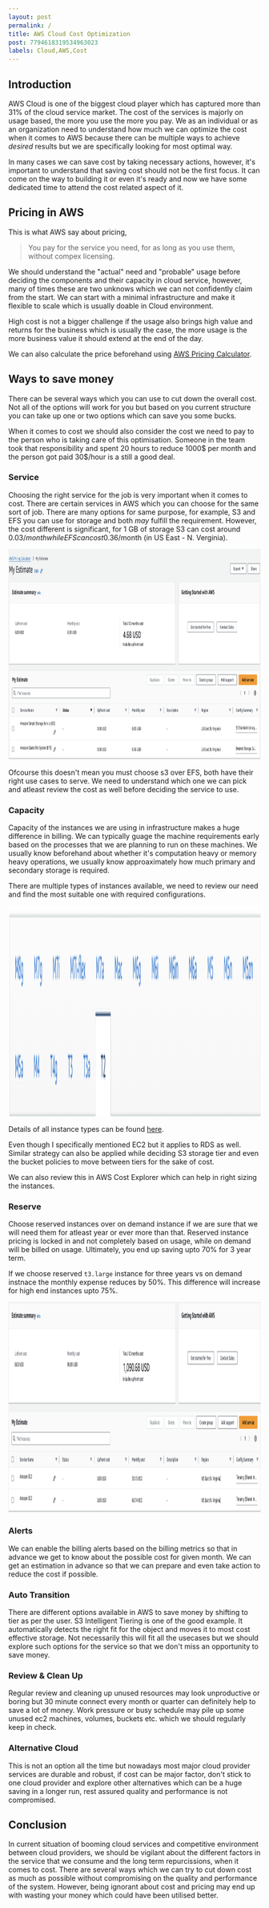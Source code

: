 ```yaml
---
layout: post
permalink: /
title: AWS Cloud Cost Optimization
post: 7794618319534963023
labels: Cloud,AWS,Cost
---
```


## Introduction
AWS Cloud is one of the biggest cloud player which has captured more than 31% of the cloud service market. The cost of the services is majorly on usage based, the more you use the more you pay. We as an individual or as an organization need to understand how much we can optimize the cost when it comes to AWS because there can be multiple ways to achieve _desired_ results but we are specifically looking for most optimal way.

In many cases we can save cost by taking necessary actions, however, it's important to understand that saving cost should not be the first focus. It can come on the way to building it or even it's ready and now we have some dedicated time to attend the cost related aspect of it.

## Pricing in AWS
This is what AWS say about pricing,

>  You pay for the service you need, for as long as you use them, without compex licensing.

We should understand the "actual" need and "probable" usage before deciding the components and their capacity in cloud service, however, many of times these are two unknows which we can not confidently claim from the start. We can start with a minimal infrastructure and make it flexible to scale which is usually doable in Cloud environment. 

High cost is not a bigger challenge if the usage also brings high value and returns for the business which is usually the case, the more usage is the more business value it should extend at the end of the day.

We can also calculate the price beforehand using [AWS Pricing Calculator](https://calculator.aws/#/). 

## Ways to save money
There can be several ways which you can use to cut down the overall cost. Not all of the options will work for you but based on you current structure you can take up one or two options which can save you some bucks.

When it comes to cost we should also consider the cost we need to pay to the person who is taking care of this optimisation. Someone in the team took that responsibility and spent 20 hours to reduce 1000$ per month and the person got paid 30$/hour is a still a good deal. 

### Service
Choosing the right service for the job is very important when it comes to cost. There are certain services in AWS which you can choose for the same sort of job. There are many options for same purpose, for example, S3 and EFS you can use for storage and both _may_ fulfill the requirement. However, the cost different is significant, for 1 GB of storage S3 can cost around 0.03$/month while EFS can cost 0.36$/month  (in US East - N. Verginia).

<img src="image.png" height="420px" width="820px" />

Ofcourse this doesn't mean you must choose s3 over EFS, both have their right use cases to serve. We need to understand which one we can pick and atleast review the cost as well before deciding the service to use.

### Capacity 
Capacity of the instances we are using in infrastructure makes a huge difference in billing. We can typically guage the machine requirements early based on the processes that we are planning to run on these machines. We usually know beforehand about whether it's computation heavy or memory heavy operations, we usually know approaximately how much primary and secondary storage is required.

There are multiple types of instances available, we need to review our need and find the most suitable one with required configurations.

<img src="image-1.png" height="420px" width="820px" />

Details of all instance types can be found [here](https://aws.amazon.com/ec2/instance-types/).

Even though I specifically mentioned EC2 but it applies to RDS as well. Similar strategy can also be applied while deciding S3 storage tier and even the bucket policies to move between tiers for the sake of cost.

We can also review this in AWS Cost Explorer which can help in right sizing the instances.

### Reserve
Choose reserved instances over on demand instance if we are sure that we will need them for atleast year or ever more than that. Reserved instance pricing is locked in and not completely based on usage, while on demand will be billed on usage. Ultimately, you end up saving upto 70% for 3 year term.

If we choose reserved `t3.large` instance for three years vs on demand instnace the monthly expense reduces by 50%. This difference will increase for high end instances upto 75%.

<img src="image-2.png" height="420px" width="820px" />

### Alerts
We can enable the billing alerts based on the billing metrics so that in advance we get to know about the possible cost for given month. We can get an estimation in advance so that we can prepare and even take action to reduce the cost if possible.

### Auto Transition
There are different options available in AWS to save money by shifting to tier as per the user. S3 Intelligent Tiering is one of the good example. It automatically detects the right fit for the object and moves it to most cost effective storage. Not necessarily this will fit all the usecases but we should explore such options for the service so that we don't miss an opportunity to save money.

### Review & Clean Up
Regular review and cleaning up unused resources may look unproductive or boring but 30 minute connect every month or quarter can definitely help to save a lot of money. Work pressure or busy schedule may pile up some unused ec2 machines, volumes, buckets etc. which we should regularly keep in check.

### Alternative Cloud
This is not an option all the time but nowadays most major cloud provider services are durable and robust, if cost can be major factor, don't stick to one cloud provider and explore other alternatives which can be a huge saving in a longer run, rest assured quality and performance is not compromised.

## Conclusion
In current situation of booming cloud services and competitive environment between cloud providers, we should be vigilant about the different factors in the service that we consume and the long term repurcissions, when it comes to cost. There are several ways which we can try to cut down cost as much as possible without compromising on the quality and performance of the system. However, being ignorant about cost and pricing may end up with wasting your money which could have been utilised better.
